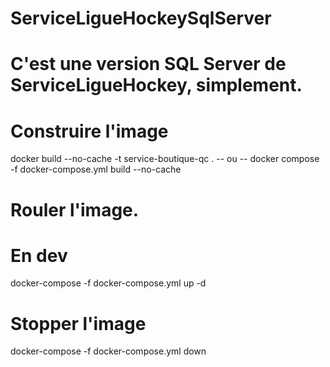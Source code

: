 # ServiceLigueHockeySqlServer
# C'est une version SQL Server de ServiceLigueHockey, simplement.
# Construire l'image
docker build --no-cache -t service-boutique-qc .
-- ou --
docker compose -f docker-compose.yml build --no-cache

# Rouler l'image.
# En dev
docker-compose -f docker-compose.yml up -d

# Stopper l'image
docker-compose -f docker-compose.yml down
